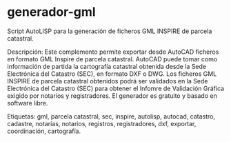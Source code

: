 # generador-gml
Script AutoLISP para la generación de ficheros GML INSPIRE de parcela catastral.

Descripción: Este complemento permite exportar desde AutoCAD ficheros en formato GML Inspire de parcela catastral. AutoCAD puede tomar como información de partida la cartografía catastral obtenida desde la Sede Electrónica del Catastro (SEC), en formato DXF o DWG. Los ficheros GML INSPIRE de parcela catastral obtenidos podrá ser validados en la Sede Electrónica del Catastro (SEC) para obtener el Infomre de Validación Gráfica exigido por notarios y registradores. El generador es gratuito y basado en software libre.

Etiquetas: gml, parcela catastral, sec, inspire, autolisp, autocad, catastro, cadastre, notarías, notarios, registros, registradores, dxf, exportar, coordinación, cartografía.

